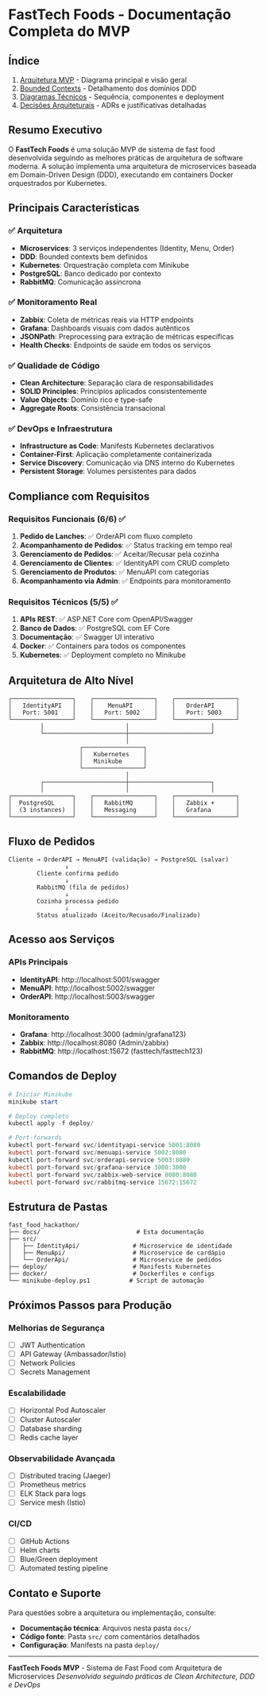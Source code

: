 # FastTech Foods - Documentação Completa do MVP

## Índice

1. [Arquitetura MVP](./ARQUITETURA_MVP.md) - Diagrama principal e visão geral
2. [Bounded Contexts](./BOUNDED_CONTEXTS.md) - Detalhamento dos domínios DDD
3. [Diagramas Técnicos](./DIAGRAMAS_TECNICOS.md) - Sequência, componentes e deployment
4. [Decisões Arquiteturais](./DECISOES_ARQUITETURAIS.md) - ADRs e justificativas detalhadas

## Resumo Executivo

O **FastTech Foods** é uma solução MVP de sistema de fast food desenvolvida seguindo as melhores práticas de arquitetura de software moderna. A solução implementa uma arquitetura de microservices baseada em Domain-Driven Design (DDD), executando em containers Docker orquestrados por Kubernetes.

## Principais Características

### ✅ Arquitetura
- **Microservices**: 3 serviços independentes (Identity, Menu, Order)
- **DDD**: Bounded contexts bem definidos
- **Kubernetes**: Orquestração completa com Minikube
- **PostgreSQL**: Banco dedicado por contexto
- **RabbitMQ**: Comunicação assíncrona

### ✅ Monitoramento Real
- **Zabbix**: Coleta de métricas reais via HTTP endpoints
- **Grafana**: Dashboards visuais com dados autênticos
- **JSONPath**: Preprocessing para extração de métricas específicas
- **Health Checks**: Endpoints de saúde em todos os serviços

### ✅ Qualidade de Código
- **Clean Architecture**: Separação clara de responsabilidades
- **SOLID Principles**: Princípios aplicados consistentemente
- **Value Objects**: Domínio rico e type-safe
- **Aggregate Roots**: Consistência transacional

### ✅ DevOps e Infraestrutura
- **Infrastructure as Code**: Manifests Kubernetes declarativos
- **Container-First**: Aplicação completamente containerizada
- **Service Discovery**: Comunicação via DNS interno do Kubernetes
- **Persistent Storage**: Volumes persistentes para dados

## Compliance com Requisitos

### Requisitos Funcionais (6/6) ✅
1. **Pedido de Lanches**: ✅ OrderAPI com fluxo completo
2. **Acompanhamento de Pedidos**: ✅ Status tracking em tempo real
3. **Gerenciamento de Pedidos**: ✅ Aceitar/Recusar pela cozinha
4. **Gerenciamento de Clientes**: ✅ IdentityAPI com CRUD completo
5. **Gerenciamento de Produtos**: ✅ MenuAPI com categorias
6. **Acompanhamento via Admin**: ✅ Endpoints para monitoramento

### Requisitos Técnicos (5/5) ✅
1. **APIs REST**: ✅ ASP.NET Core com OpenAPI/Swagger
2. **Banco de Dados**: ✅ PostgreSQL com EF Core
3. **Documentação**: ✅ Swagger UI interativo
4. **Docker**: ✅ Containers para todos os componentes
5. **Kubernetes**: ✅ Deployment completo no Minikube

## Arquitetura de Alto Nível

```
┌─────────────────┐    ┌─────────────────┐    ┌─────────────────┐
│   IdentityAPI   │    │    MenuAPI      │    │   OrderAPI      │
│   Port: 5001    │    │   Port: 5002    │    │   Port: 5003    │
└─────────────────┘    └─────────────────┘    └─────────────────┘
         │                       │                       │
         └───────────────────────┼───────────────────────┘
                                 │
                    ┌─────────────────┐
                    │   Kubernetes    │
                    │   Minikube      │
                    └─────────────────┘
                                 │
         ┌───────────────────────┼───────────────────────┐
         │                       │                       │
┌─────────────────┐    ┌─────────────────┐    ┌─────────────────┐
│  PostgreSQL     │    │   RabbitMQ      │    │   Zabbix +      │
│  (3 instances)  │    │   Messaging     │    │   Grafana       │
└─────────────────┘    └─────────────────┘    └─────────────────┘
```

## Fluxo de Pedidos

```
Cliente → OrderAPI → MenuAPI (validação) → PostgreSQL (salvar)
                ↓
        Cliente confirma pedido
                ↓
        RabbitMQ (fila de pedidos)
                ↓
        Cozinha processa pedido
                ↓
        Status atualizado (Aceito/Recusado/Finalizado)
```

## Acesso aos Serviços

### APIs Principais
- **IdentityAPI**: http://localhost:5001/swagger
- **MenuAPI**: http://localhost:5002/swagger  
- **OrderAPI**: http://localhost:5003/swagger

### Monitoramento
- **Grafana**: http://localhost:3000 (admin/grafana123)
- **Zabbix**: http://localhost:8080 (Admin/zabbix)
- **RabbitMQ**: http://localhost:15672 (fasttech/fasttech123)

## Comandos de Deploy

```powershell
# Iniciar Minikube
minikube start

# Deploy completo
kubectl apply -f deploy/

# Port-forwards
kubectl port-forward svc/identityapi-service 5001:8080
kubectl port-forward svc/menuapi-service 5002:8080  
kubectl port-forward svc/orderapi-service 5003:8080
kubectl port-forward svc/grafana-service 3000:3000
kubectl port-forward svc/zabbix-web-service 8080:8080
kubectl port-forward svc/rabbitmq-service 15672:15672
```

## Estrutura de Pastas

```
fast_food_hackathon/
├── docs/                           # Esta documentação
├── src/
│   ├── IdentityApi/               # Microservice de identidade
│   ├── MenuApi/                   # Microservice de cardápio
│   └── OrderApi/                  # Microservice de pedidos
├── deploy/                        # Manifests Kubernetes
├── docker/                        # Dockerfiles e configs
└── minikube-deploy.ps1           # Script de automação
```

## Próximos Passos para Produção

### Melhorias de Segurança
- [ ] JWT Authentication
- [ ] API Gateway (Ambassador/Istio)
- [ ] Network Policies
- [ ] Secrets Management

### Escalabilidade
- [ ] Horizontal Pod Autoscaler
- [ ] Cluster Autoscaler  
- [ ] Database sharding
- [ ] Redis cache layer

### Observabilidade Avançada
- [ ] Distributed tracing (Jaeger)
- [ ] Prometheus metrics
- [ ] ELK Stack para logs
- [ ] Service mesh (Istio)

### CI/CD
- [ ] GitHub Actions
- [ ] Helm charts
- [ ] Blue/Green deployment
- [ ] Automated testing pipeline

## Contato e Suporte

Para questões sobre a arquitetura ou implementação, consulte:
- **Documentação técnica**: Arquivos nesta pasta `docs/`
- **Código fonte**: Pasta `src/` com comentários detalhados
- **Configuração**: Manifests na pasta `deploy/`

---

**FastTech Foods MVP** - Sistema de Fast Food com Arquitetura de Microservices
*Desenvolvido seguindo práticas de Clean Architecture, DDD e DevOps*
